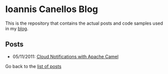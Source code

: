 # Ioannis Canellos Blog

This is the repository that contains the actual posts and code samples used in my [blog](http://iocanel.com).

## Posts

- 05/11/2011: [Cloud Notifications with Apache Camel](https://github.com/iocanel/blog/tree/cloud-notifications-with-apache-camel)


Go back to the [list of posts](https://github.com/iocanel/blog/blob/master/README.md#posts)
